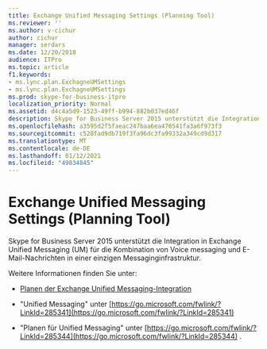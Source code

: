 ```yaml
---
title: Exchange Unified Messaging Settings (Planning Tool)
ms.reviewer: ''
ms.author: v-cichur
author: cichur
manager: serdars
ms.date: 12/20/2018
audience: ITPro
ms.topic: article
f1.keywords:
- ms.lync.plan.ExchagneUMSettings
- ms.lync.plan.ExchagneUMSettings
ms.prod: skype-for-business-itpro
localization_priority: Normal
ms.assetid: d4c4a5d9-1523-49ff-b994-882b037ed46f
description: Skype for Business Server 2015 unterstützt die Integration in Exchange Unified Messaging (UM) für die Kombination von Voice messaging und E-Mail-Nachrichten in einer einzigen Messaginginfrastruktur.
ms.openlocfilehash: a3595d2f5faeac247baa6ea476541fa3a6f973f3
ms.sourcegitcommit: c528fad9db719f3fa96dc3fa99332a349cd9d317
ms.translationtype: MT
ms.contentlocale: de-DE
ms.lasthandoff: 01/12/2021
ms.locfileid: "49834845"
---
```

# <a name="exchange-unified-messaging-settings-planning-tool"></a>Exchange Unified Messaging Settings (Planning Tool)

Skype for Business Server 2015 unterstützt die Integration in Exchange Unified Messaging (UM) für die Kombination von Voice messaging und E-Mail-Nachrichten in einer einzigen Messaginginfrastruktur.

Weitere Informationen finden Sie unter:

- [Planen der Exchange Unified Messaging-Integration](https://technet.microsoft.com/library/e7c63a71-2d99-4aa9-b649-36c1a431bdf1.aspx)

- "Unified Messaging" unter [https://go.microsoft.com/fwlink/?LinkId=285341](https://go.microsoft.com/fwlink/?LinkId=285341)

- "Planen für Unified Messaging" unter [https://go.microsoft.com/fwlink/?LinkId=285344](https://go.microsoft.com/fwlink/?LinkId=285344) .


